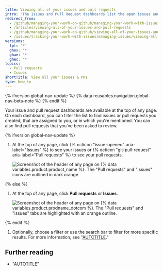 ```yaml
---
title: Viewing all of your issues and pull requests
intro: 'The Issues and Pull Request dashboards list the open issues and pull requests you''ve created. You can use them to update items that have gone stale, close them, or keep track of where you''ve been mentioned across all repositories—including those you''re not subscribed to.'
redirect_from:
  - /github/managing-your-work-on-github/managing-your-work-with-issues-and-pull-requests/viewing-all-of-your-issues-and-pull-requests
  - /articles/viewing-all-of-your-issues-and-pull-requests
  - /github/managing-your-work-on-github/viewing-all-of-your-issues-and-pull-requests
  - /issues/tracking-your-work-with-issues/managing-issues/viewing-all-of-your-issues-and-pull-requests
versions:
  fpt: '*'
  ghes: '*'
  ghae: '*'
  ghec: '*'
topics:
  - Pull requests
  - Issues
shortTitle: View all your issues & PRs
type: how_to
---
```


{% ifversion global-nav-update %}
{% data reusables.navigation.global-nav-beta-note %}
{% endif %}

Your issue and pull request dashboards are available at the top of any page. On each dashboard, you can filter the list to find issues or pull requests you created, that are assigned to you, or in which you're mentioned. You can also find pull requests that you've been asked to review.

{% ifversion global-nav-update %}
1. At the top of any page, click {% octicon "issue-opened" aria-label="Issues" %} to see your issues or {% octicon "git-pull-request" aria-label="Pull requests" %} to see your pull requests.

   ![Screenshot of the header of any page on {% data variables.product.product_name %}. The "Pull requests" and "Issues" icons are outlined in dark orange.](/assets/images/help/navigation/issues-and-prs-new-navigation.png)

{% else %}
1. At the top of any page, click **Pull requests** or **Issues**.

   ![Screenshot of the header of any page on {% data variables.product.prodname_dotcom %}. The "Pull requests" and "Issues" tabs are highlighted with an orange outline.](/assets/images/help/navigation/issues_and_pr_dashboard.png)

{% endif %}
1. Optionally, choose a filter or use the search bar to filter for more specific results. For more information, see "[AUTOTITLE](/issues/tracking-your-work-with-issues/filtering-and-searching-issues-and-pull-requests)."

## Further reading

- "[AUTOTITLE](/account-and-profile/managing-subscriptions-and-notifications-on-github/managing-subscriptions-for-activity-on-github/viewing-your-subscriptions#reviewing-repositories-that-youre-watching)"
